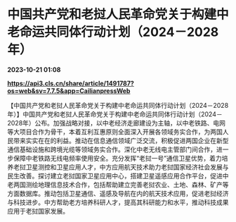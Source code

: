 # 中国共产党和老挝人民革命党关于构建中老命运共同体行动计划（2024－2028年）

**2023-10-21 01:08**

**https://api3.cls.cn/share/article/1491787?os=web&sv=7.7.5&app=CailianpressWeb**

【中国共产党和老挝人民革命党关于构建中老命运共同体行动计划（2024－2028年）】中国共产党和老挝人民革命党关于构建中老命运共同体行动计划（2024－2028年）公布。加强战略对接，以中老经济走廊建设为主轴，以中老铁路、电网等大项目合作为骨干，本着互利互惠原则全面深入开展各领域务实合作，为两国人民带来实实在在的利益。推动在信息通信领域广泛交流，积极促进两国企业在新型通信基础设施和跨境光缆等领域务实合作。深化中老无线电主管部门间合作，进一步保障中老铁路无线电频率使用安全。充分发挥“老挝一号”通信卫星优势，着力培养老挝卫星测控和卫星应用人才，中方应用航天技术助力老挝国家经济社会发展与民生改善。探讨建立老挝国家卫星应用中心，搭建卫星遥感应用合作平台，促进中老两国测绘地理信息技术合作，包括帮助建立完善老挝农业、土地、森林、矿产等方面数据库。推动包括卫星通信、遥感及导航在内的航天技术应用，促进老挝经济与科技进步。中方帮助老方培养科研人才，提高其科研能力和水平，推动科技成果应用于老挝国家发展。